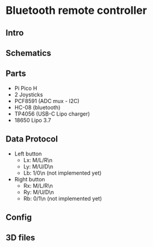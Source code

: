 # Bluetooth remote controller

## Intro

## Schematics

## Parts

- Pi Pico H
- 2 Joysticks
- PCF8591 (ADC mux - I2C)
- HC-08 (bluetooth)
- TP4056 (USB-C Lipo charger)
- 18650 Lipo 3.7

## Data Protocol
- Left button
  - Lx: M/L/R\n
  - Ly: M/U/D\n
  - Lb: 1/0\n (not implemented yet)
- Right button
  - Rx: M/L/R\n
  - Ry: M/U/D\n
  - Rb: 0/1\n (not implemented yet)
  
  
## Config

## 3D files
